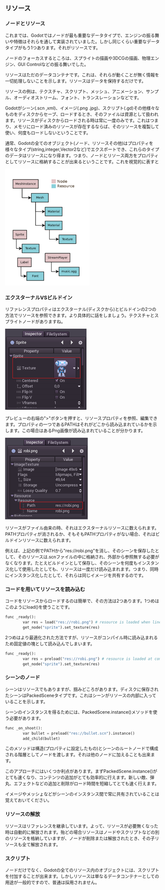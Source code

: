 ## リソース

### ノードとリソース

これまでは、Godotではノードが最も重要なデータタイプで、エンジンの振る舞いや特徴はそれらを通して実装されていました。しかし同じくらい重要なデータタイプがもう1つあります。それがリソースです。

ノードのフォーカスするところは、スプライトの描画や3DCGの描画、物理エンジン、GUI Controlなどの振る舞いでした。

リソースはただのデータコンテナです。これは、それらが動くことが無く情報を一切処理しないことを示します。リソースはデータを保持するだけです。

リソースの例は、テクスチャ、スクリプト、メッシュ、アニメーション、サンプル、オーディオストリーム、フォント、トランスレーションなどです。

Godotがシーン(.scn ,xml)、イメージ(.png .jpg)、スクリプト(.gd)その他様々なものをディスクからセーブ、ロードするとき、そのファイルは資源として扱われます。リソースがディスクからロードされる時は常に一度のみです。これはつまり、メモリにロード済みのリソースが存在するならば、そのリソースを複製して使い、何度もロードしないということです。

通常、Godotの全てのオブジェクト(ノード、リソースその他)はプロパティを様々なタイプ(string,integer,Vector2など)でエクスポートでき、これらのタイプのデータはリソースになり得ます。つまり、ノードとリソース両方をプロパティとしてリソースに格納することが出来るということです。これを視覚的に表すと

![nodes_resources](./Learning-step-by-step-assets/Resources/nodes_resources.png)

### エクスターナルVSビルドイン

リファレンスプロパティはエクスターナル(ディスクから)とビルドインの2つの方法でリソースを参照できます。より具体的に話をしましょう。テクスチャとスプライトノードがありますね。

![spriteprop](./Learning-step-by-step-assets/Resources/spriteprop.png)

プレビューの右端の">"ボタンを押すと、リソースプロパティを参照、編集できます。プロパティの一つであるPATHはそれがどこから読み込まれているかを示します。この場合はあるPng画像が読み込まれていることが分かります。

![resourcerobi](./Learning-step-by-step-assets/Resources/resourcerobi.png)

リソースがファイル由来の時、それはエクスターナルリソースに数えられます。PATHプロパティが消されるか、そもそもPATHプロパティがない場合、それはビルドインリソースに数えられます。

例えば、上記の例でPATHから"res://robi.png"を消し、そのシーンを保存したとして、そのリソースは.scnファイルの中に格納され、外部から参照無する必要がなくなります。たとえビルドインとして保存し、そのシーンを何度もインスタンス化して使用したとしても、リソースは一度だけ読み込まれます。つまり、同時にインスタンス化したとして、それらは同じイメージを共有するのです。

### コードを用いてリソースを読み込む

コードをリソースからロードするのは簡単で、その方法は2つあります。1つめはこのようにload()を使うことです。

```python
func _ready():
        var res = load("res://robi.png") # resource is loaded when line is executed
        get_node("sprite").set_texture(res)
```

2つめはより最適化された方法ですが、リソースがコンパイル時に読み込まれるため固定値の塊として読み込んでしまいます。

```python
func _ready():
        var res = preload("res://robi.png") # resource is loaded at compile time
        get_node("sprite").set_texture(res)
```

### シーンのノード

シーンはリソースでもありますが、掴みどころがあります。ディスクに保存されたシーンはPackedSceneタイプです。これはシーンがリソースの内部に入っていることを示します。

シーンのインスタンスを得るためには、PackedScene.instance()メソッドを使う必要があります。

```python
func _on_shoot():
        var bullet = preload("res://bullet.scn").instance()
        add_child(bullet)
```

このメソッドは構造(プロパティに設定したもの)とシーンのルートノードで構成される階層としてノードを渡します。それは他のノードに加えることも出来ます。

このアプローチにはいくつか利点があります。まずPackedScene.instance()がとても速くなり、コンテンツの追加がとても効率的に行えます。新しい敵、弾丸、エフェクトなどの追加と削除がロード時間を短縮してとても速く行えます。

イメージやメッシょなどがシーンのインスタンス間で常に共有されていることは覚えておいてください。

### リソースの解放

リソースはリファレンスを継承しています。よって、リソースが必要無くなった時は自動的に解放されます。殆どの場合リソースはノードやスクリプトなどの別のリソースを格納していますが、ノードが削除または解放されたとき、その子リソースも全て解放されます。

### スクリプト

ノードだけでなく、Godotの全てのリソース内のオブジェクトには、スクリプトを付加することが出来ます。しかしリソースは単なるデータコンテナーとしての用途が一般的ですので、普通は採用されません。
